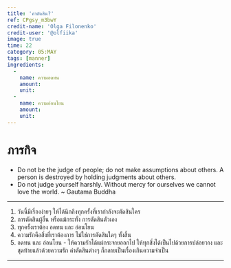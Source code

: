 ```yaml
---
title: 'คำตัดสิน?'
ref: CPgsy_m3bwY
credit-name: 'Olga Filonenko'
credit-user: '@olfiika'
image: true
time: 22
category: 05:MAY
tags: [manner]
ingredients:
  -
    name: ความอดทน
    amount:
    unit:
  -
    name: ความอ่อนโยน
    amount:
    unit:
---
```


# ภารกิจ
 - Do not be the judge of people; do not make assumptions about others. A person is destroyed by holding judgments about others.
 - Do not judge yourself harshly. Without mercy for ourselves we cannot love the world.
 ~ Gautama Buddha

---
1. วันนี้มีเรื่องง่ายๆ ให้ได้นึกถึงทุกครั้งที่เรากำลังจะตัดสินใคร
2. การตัดสินผู้อื่น หรือแม้กระทั่ง การตัดสินตัวเอง
3. ทุกครั้งเราต้อง อดทน และ อ่อนโยน
4. ความรักคือสิ่งที่เราต้องการ ไม่ใช่การตัดสินใดๆ ทั้งสิ้น
5. อดทน และ อ่อนโยน - ให้ความรักได้แผ่กระจายออกไป ให้ทุกสิ่งได้เป็นไปด้วยการปล่อยวาง และสุดท้ายแล้วด้วยความรัก คำตัดสินต่างๆ ก็กลายเป็นเรื่องเกินความจำเป็น

---
